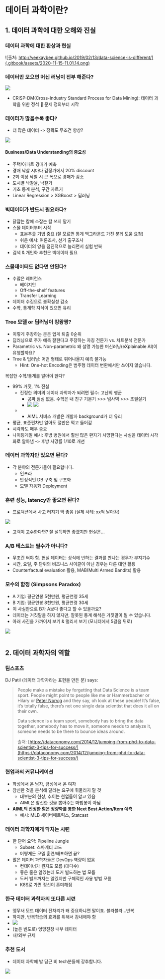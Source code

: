 # 데이터 과학이란?

## 1. 데이터 과학에 대한 오해와 진실

### 데이터 과학에 대한 환상과 현실

![&#xCD9C;&#xCC98;: http://veekaybee.github.io/2019/02/13/data-science-is-different/](.gitbook/assets/2020-11-15-11.01.14.png)

### 데이터만 모으면 머신 러닝이 전부 해준다?

![](.gitbook/assets/basic.png)

* CRISP-DM\(Cross-Industry Standard Process for Data Mining\): 데이터 과학을 위한 정석  문제 정의부터 시작

### 데이터가 많을수록 좋다?

* 더 많은 데이터 -&gt; 정확도 무조건 향상?

![](.gitbook/assets/law.png)

#### Business/Data Understanding의 중요성

* 주택/아파트 경매가 예측
* 경매 낙찰 시마다 감정가에서 20% discount
* 2회 이상 낙찰 시 큰 폭으로 경매가 감소
* 도시별 낙찰율, 낙찰가
* 기초 통계 분석, 구간 자르기
* Linear Regression &gt; XGBoost &gt; 딥러닝

### 빅데이터가 반드시 필요하다?

* 닭잡는 칼에 소잡는 칼 쓰지 말기
* 스몰 데이터부터 시작 
  * 표본추출 기법 중요 \(잘 모르면 통계 백그라운드 가진 분께 도움 요청\) 
  * 쉬운 예시: 여론조사, 선거 출구조사 
  * 데이터의 양을 점진적으로 늘리면서 실험 반복 
* 검색 & 개인화 추천은 빅데이터 필요

### 스몰데이터도 없다면 안된다?

* 수많은 레퍼런스
  * 베이지안 
  * Off-the-shelf features 
  * Transfer Learning 
* 데이터 수집으로 불확실성 감소 
* 수학, 통계학 지식이 있으면 유리

### Tree 모델 or 딥러닝이 킹왕짱?

* 이렇게 주장하는 분은 업계 퇴출 0순위 
* 딥러닝으로 주가 예측 잘한다고 주장하는 자칭 전문가 vs. 차트분석 전문가 
* Parametric vs. Non-parametric 왜 설명 가능한 머신러닝\(eXplainable AI\)이 유행할까요? 
* Tree & 딥러닝: 어떤 형태로 튀어나올지 예측 불가능 
  * Hint: One-hot Encoding은 범주형 데이터 변환에서만 쓰이지 않습니다.

복잡한 수학/통계를 알아야 한다?

* 99% 거짓, 1% 진실 
  * 진정한 의미의 데이터 과학자가 되려면 필수: 고난의 행군  
    * 공짜 점심 없음. 수학은 내 친구 기본기 &gt;&gt;&gt; 넘사벽 &gt;&gt;&gt; 초필살기
    * ![](.gitbook/assets/bishop2.png) ![](.gitbook/assets/bishop1.png) 
  * * AIML 서비스 개발은 개발자 background가 더 유리 
* 평균, 표준편차만 알아도 절반은 먹고 들어감 
* 시각화도 매우 중요
* 나이팅게일 예시: 후방 병원에서 훨씬 많은 환자가 사망한다는 사실을 데이터 시각화로 알아냄 -&gt; 후방 사망률 1/10로 개선

### 데이터 과학자만 있으면 된다?

* 각 분야의 전문가들이 필요합니다. 
  * 인프라 
  * 안정적인 DB 구축 및 구조화 
  * 모델 자동화 Deployment 

### 훈련 성능, latency만 좋으면 된다?

* 프로덕션에서 사고 터지기 딱 좋음 \(실제 사례: xx억 날아감\)

![](.gitbook/assets/2020-11-15-10.54.24.png)

* 고객이 고수한다면?  잘 설득하면 좋겠지만 현실은…

### A/B 테스트는 필수가 아니다?

* 무조건 써야 함. 현실 데이터는 상식에 반하는 결과를 만나는 경우가 부지기수 
* 시간, 요일, 주 단위의 비즈니스 사이클이 아닌 경우는 다른 대안 활용 
* Counterfactual evaluation 활용, MAB\(Multi Armed Bandits\) 활용

### 모수의 함정 \(Simpsons Paradox\)

* A 기업: 평균연봉 5천만원, 평균연령 35세 
* B 기업: 평균연봉 8천만원, 평균연령 30세 
* 이 사실만으로 B가 A보다 좋다고 할 수 있을까요?
* 데이터는 거짓말을 하지 않지만, 잘못된 통계 해석은 거짓말이 될 수 있습니다.
* 아래 사진을 가까이서 보기 & 멀리서 보기 \(모니터에서 5걸음 뒤로\)

![](.gitbook/assets/hybrid.png)

|  |
| :--- |


## 2. 데이터 과학자의 역할

### 팀스포츠

DJ Patil \(데이터 과학자라는 표현을 만든 분\) says:

> People make a mistake by forgetting that Data Science is a team sport. People might point to people like me or Hammerbacher or Hilary or [Peter Norvig](https://www.quora.com/Peter-Norvig-1) and they say, oh look at these people! It’s false, it’s totally false, there’s not one single data scientist that does it all on their own.
>
> Data science is a team sport, somebody has to bring the data together, somebody has to move it, someone needs to analyze it, someone needs to be there to bounce ideas around.
>
> 출처: [https://dataconomy.com/2014/12/jumping-from-phd-to-data-scientist-3-tips-for-success/](https://dataconomy.com/2014/12/jumping-from-phd-to-data-scientist-3-tips-for-success/)

### 현업과의 커뮤니케이션

* 화성에서 온 남자, 금성에서 온 여자 
* 참신한 것을 분석해 달라는 요구에 휘둘리지 말 것 
  * 대부분의 현상, 추이는 현업들이 알고 있음 
  * AIML은 참신한 것을 뽑아주는 마법봉이 아님 
* **AIML의 진정한 힘은 정량화를 통한 Next Best Action/Item 예측** 
  * 예시: MLB 세이버매트릭스, Statcast

### 데이터 과학자에게 닥치는 시련

* 한 단어 요약: Pipeline Jungle 
  * Subset: 스파게티 코드 
  * 어떻게든 모델 훈련/배포하면 끝? 
* 많은 데이터 과학자들은 DevOps 역량이 없음 
  * 컨테이너가 뭔지도 모름 \(대다수\) 
  * 좋은 줄은 알겠는데 도커 빌드하는 법 모름 
  * 도커 빌드까지는 알겠지만 구체적인 사용 방법 모름 
  * K8S로 가면 정신이 혼미해짐

### 한국 데이터 과학자의 또다른 시련

* 앵무새 모드 데이터 전처리가 왜 중요하냐면 말이죠. 블라블라…반복
* 하지만, 반복학습의 효과를 위해서 감내해야 함
* ![](.gitbook/assets/2020-11-15-11.09.20.png) 
* \(높은 빈도로\) 엉망진창 내부 데이터 
* 내/외부 규제

### 추천 도서

* 데이터 과학에 발 담근 비 tech분들께 강추합니다.

![](.gitbook/assets/2020-11-15-11.11.29.png)

